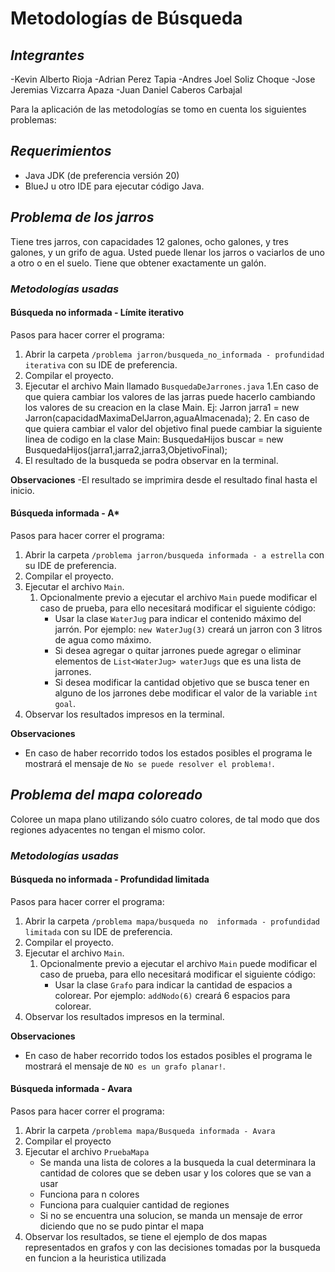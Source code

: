 # **Metodologías de Búsqueda**
## **_Integrantes_**
-Kevin Alberto Rioja
-Adrian Perez Tapia
-Andres Joel Soliz Choque
-Jose Jeremias Vizcarra Apaza
-Juan Daniel Caberos Carbajal

Para la aplicación de las metodologías se tomo en cuenta los siguientes problemas:

## **_Requerimientos_**

- Java JDK (de preferencia versión 20)
- BlueJ u otro IDE para ejecutar código Java.

## **_Problema de los jarros_**

Tiene tres jarros, con capacidades 12 galones, ocho galones, y tres galones, y un grifo
de agua. Usted puede llenar los jarros o vaciarlos de uno a otro o en el suelo. Tiene
que obtener exactamente un galón.

### _Metodologías usadas_

#### **Búsqueda no informada - Límite iterativo**

Pasos para hacer correr el programa:
1. Abrir la carpeta `/problema jarron/busqueda_no_informada - profundidad iterativa` con su IDE de preferencia.
2. Compilar el proyecto.
3. Ejecutar el archivo Main llamado `BusquedaDeJarrones.java`
   1.En caso de que quiera cambiar los valores de las jarras puede hacerlo cambiando los valores de su creacion en la clase Main. Ej: Jarron jarra1 = new Jarron(capacidadMaximaDelJarron,aguaAlmacenada);
   2. En caso de que quiera cambiar el valor del objetivo final puede cambiar la siguiente linea de codigo en la clase Main: BusquedaHijos buscar = new BusquedaHijos(jarra1,jarra2,jarra3,ObjetivoFinal);
4. El resultado de la busqueda se podra observar en la terminal.

**Observaciones**
-El resultado se imprimira desde el resultado final hasta el inicio.

#### **Búsqueda informada - A\***

Pasos para hacer correr el programa:

1. Abrir la carpeta `/problema jarron/busqueda informada - a estrella` con su IDE de preferencia.
2. Compilar el proyecto.
3. Ejecutar el archivo `Main`.
   1. Opcionalmente previo a ejecutar el archivo `Main` puede modificar el caso de prueba, para ello necesitará modificar el siguiente código:
      - Usar la clase `WaterJug` para indicar el contenido máximo del jarrón. Por ejemplo: `new WaterJug(3)` creará un jarron con 3 litros de agua como máximo.
      - Si desea agregar o quitar jarrones puede agregar o eliminar elementos de `List<WaterJug> waterJugs` que es una lista de jarrones.
      - Si desea modificar la cantidad objetivo que se busca tener en alguno de los jarrones debe modificar el valor de la variable `int goal`.
4. Observar los resultados impresos en la terminal.

**Observaciones**

- En caso de haber recorrido todos los estados posibles el programa le mostrará el mensaje de `No se puede resolver el problema!`.

## **_Problema del mapa coloreado_**

Coloree un mapa plano utilizando sólo cuatro colores, de tal modo que dos regiones adyacentes no tengan el mismo color.

### _Metodologías usadas_

#### **Búsqueda no informada - Profundidad limitada**

Pasos para hacer correr el programa:
1. Abrir la carpeta `/problema mapa/busqueda no  informada - profundidad limitada` con su IDE de preferencia.
2. Compilar el proyecto.
3. Ejecutar el archivo `Main`.
   1. Opcionalmente previo a ejecutar el archivo `Main` puede modificar el caso de prueba, para ello necesitará modificar el siguiente código:
      - Usar la clase `Grafo` para indicar la cantidad de espacios a colorear. Por ejemplo: `addNodo(6)` creará 6 espacios para colorear.
4. Observar los resultados impresos en la terminal.

**Observaciones**

- En caso de haber recorrido todos los estados posibles el programa le mostrará el mensaje de `NO es un grafo planar!`.

#### **Búsqueda informada - Avara**

Pasos para hacer correr el programa:
1. Abrir la carpeta `/problema mapa/Busqueda informada - Avara`
2. Compilar el proyecto
3. Ejecutar el archivo `PruebaMapa`
   - Se manda una lista de colores a la busqueda la cual determinara la cantidad de colores que se deben usar y
     los colores que se van a usar
   - Funciona para n colores
   - Funciona para cualquier cantidad de regiones
   - Si no se encuentra una solucion, se manda un mensaje de error diciendo que no se pudo pintar el mapa
5. Observar los resultados, se tiene el ejemplo de dos mapas representados en grafos y con las decisiones tomadas
   por la busqueda en funcion a la heuristica utilizada
